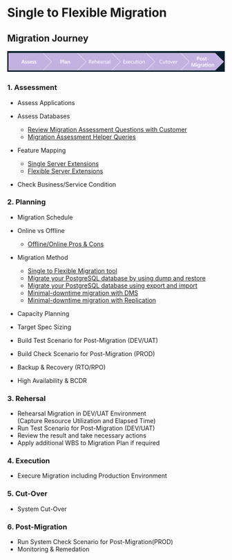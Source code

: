 # Single to Flexible Migration

## Migration Journey

![Migration Journey](./img/04_01_Migration_Journey.png)

### 1. Assessment

- Assess Applications
- Assess Databases
  * [Review Migration Assessment Questions with Customer](01_Assess/PremigrationQuestions.md)
  * [Migration Assessment Helper Queries](01_Assess/Queries.sql)

- Feature Mapping
  * [Single Server Extensions](https://learn.microsoft.com/en-us/azure/postgresql/single-server/concepts-extensions)
  * [Flexible Server Extensions](https://learn.microsoft.com/en-us/azure/postgresql/flexible-server/concepts-extensions)

- Check Business/Service Condition

### 2. Planning

- Migration Schedule
- Online vs Offline
  * [Offline/Online Pros & Cons](https://learn.microsoft.com/en-us/azure/postgresql/migrate/concepts-single-to-flexible#how-to-migrate-from-single-server-to-flexible-server)

- Migration Method
  * [Single to Flexible Migration tool](https://learn.microsoft.com/en-us/azure/postgresql/migrate/concepts-single-to-flexible#single-to-flexible-migration-tool---overview)
  * [Migrate your PostgreSQL database by using dump and restore](https://learn.microsoft.com/en-us/azure/postgresql/migrate/how-to-migrate-using-dump-and-restore)
  * [Migrate your PostgreSQL database using export and import](https://learn.microsoft.com/en-us/azure/postgresql/migrate/how-to-migrate-using-export-and-import)
  * [Minimal-downtime migration with DMS](https://learn.microsoft.com/en-us/azure/postgresql/migrate/how-to-migrate-online)
  * [Minimal-downtime migration with Replication](https://learn.microsoft.com/en-us/azure/postgresql/migrate/concepts-single-to-flexible#how-to-migrate-from-single-server-to-flexible-server)

- Capacity Planning
- Target Spec Sizing
- Build Test Scenario for Post-Migration (DEV/UAT)
- Build Check Scenario for Post-Migration (PROD)
- Backup & Recovery (RTO/RPO)
- High Availability & BCDR

### 3. Rehersal

- Rehearsal Migration in DEV/UAT Environment </br>
  (Capture Resource Utilization and Elapsed Time)
- Run Test Scenario for Post-Migration (DEV/UAT)
- Review the result and take necessary actions
- Apply additional WBS to Migration Plan if required

### 4. Execution

- Execure Migration including Production Environment

### 5. Cut-Over

- System Cut-Over

### 6. Post-Migration

- Run System Check Scenario for Post-Migration(PROD)
- Monitoring & Remedation
